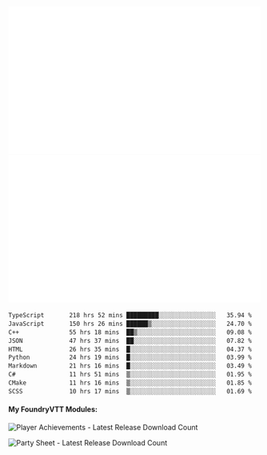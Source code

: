 
![](https://raw.githubusercontent.com/eddiedover/ghstats/master/generated/overview.svg)
![](https://raw.githubusercontent.com/eddiedover/ghstats/master/generated/languages.svg)

<!--START_SECTION:waka-->

```txt
TypeScript       218 hrs 52 mins █████████░░░░░░░░░░░░░░░░   35.94 %
JavaScript       150 hrs 26 mins ██████▒░░░░░░░░░░░░░░░░░░   24.70 %
C++              55 hrs 18 mins  ██▒░░░░░░░░░░░░░░░░░░░░░░   09.08 %
JSON             47 hrs 37 mins  ██░░░░░░░░░░░░░░░░░░░░░░░   07.82 %
HTML             26 hrs 35 mins  █░░░░░░░░░░░░░░░░░░░░░░░░   04.37 %
Python           24 hrs 19 mins  █░░░░░░░░░░░░░░░░░░░░░░░░   03.99 %
Markdown         21 hrs 16 mins  █░░░░░░░░░░░░░░░░░░░░░░░░   03.49 %
C#               11 hrs 51 mins  ▒░░░░░░░░░░░░░░░░░░░░░░░░   01.95 %
CMake            11 hrs 16 mins  ▒░░░░░░░░░░░░░░░░░░░░░░░░   01.85 %
SCSS             10 hrs 17 mins  ▒░░░░░░░░░░░░░░░░░░░░░░░░   01.69 %
```

<!--END_SECTION:waka-->

#### My FoundryVTT Modules:

  ![Player Achievements - Latest Release Download Count](https://img.shields.io/badge/dynamic/json?label=Player%20Achievements%20-%20Downloads@latest&query=assets%5B1%5D.download_count&url=https%3A%2F%2Fapi.github.com%2Frepos%2FEddieDover%2Ffvtt-player-achievements%2Freleases%2Flatest)

  ![Party Sheet - Latest Release Download Count](https://img.shields.io/badge/dynamic/json?label=Party%20Sheet%20-%20Downloads@latest&query=assets%5B1%5D.download_count&url=https%3A%2F%2Fapi.github.com%2Frepos%2FEddieDover%2Ffvtt-party-sheet%2Freleases%2Flatest)

<a rel="me" href="https://techhub.social/@EddieDover"></a>
